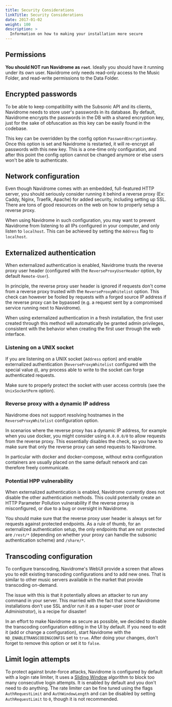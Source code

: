 ```yaml
---
title: Security Considerations
linkTitle: Security Considerations
date: 2017-01-02
weight: 100
description: >
  Information on how to making your installation more secure
---
```



## Permissions

**You should NOT run Navidrome as `root`**. Ideally you should have it running under its own user. Navidrome only
needs read-only access to the Music Folder, and read-write permissions to the Data Folder.

## Encrypted passwords
To be able to keep compatibility with the Subsonic API and its clients, Navidrome needs to store user's passwords in its database. By default, Navidrome
encrypts the passwords in the DB with a shared encryption key, just for the sake of obfuscation as this key can be easily found in the codebase.

This key can be overridden by the config option `PasswordEncryptionKey`. Once this option is set and Navidrome is restarted, it will re-encrypt all passwords with this new key. This is a one-time only configuration, and after this point the config option cannot be changed anymore or else users won't be able to authenticate.

## Network configuration

Even though Navidrome comes with an embedded, full-featured HTTP server, you should seriously consider running it
behind a reverse proxy (Ex: Caddy, Nginx, Traefik, Apache) for added security, including setting up SSL.
There are tons of good resources on the web on how to properly setup a reverse proxy.

When using Navidrome in such configuration, you may want to prevent Navidrome from listening to all IPs configured
in your computer, and only listen to `localhost`. This can be achieved by setting the `Address` flag to `localhost`.

## Externalized authentication

When externalized authentication is enabled, Navidrome trusts the reverse proxy user header (configured with the `ReverseProxyUserHeader` option, by default `Remote-User`).

In principle, the reverse proxy user header is ignored if requests don't come from a reverse proxy trusted with the `ReverseProxyWhitelist` option. This check can however be fooled by requests with a forged source IP address if the reverse proxy can be bypassed (e.g. a request sent by a compromised service running next to Navidrome).

When using externalized authentication in a fresh installation, the first user created through this method will automatically be granted admin privileges, consistent with the behavior when creating the first user through the web interface.

### Listening on a UNIX socket

If you are listening on a UNIX socket (`Address` option) and enable externalized authentication (`ReverseProxyWhitelist` configured with the special value `@`), any process able to write to the socket can forge authenticated requests.

Make sure to properly protect the socket with user access controls (see the `UnixSocketPerm` option).

### Reverse proxy with a dynamic IP address

Navidrome does not support resolving hostnames in the `ReverseProxyWhitelist` configuration option.

In scenarios where the reverse proxy has a dynamic IP address, for example when you use docker, you might consider using `0.0.0.0/0` to allow requests from the reverse proxy. This essentially disables the check, so you have to make sure that only the reverse proxy can send requests to Navidrome.

In particular with docker and docker-compose, without extra configuration containers are usually placed on the same default network and can therefore freely communicate.

### Potential HPP vulnerability

When externalized authentication is enabled, Navidrome currently does not disable the other authentication methods. This could potentially create an HTTP Parameter Pollution vulnerability if the reverse proxy is misconfigured, or due to a bug or oversight in Navidrome.

You should make sure that the reverse proxy user header is always set for requests against protected endpoints. As a rule of thumb, for an externalized authentication setup, the only endpoints that are not protected are `/rest/*` (depending on whether your proxy can handle the subsonic authentication scheme) and `/share/*`.

## Transcoding configuration

To configure transcoding, Navidrome's WebUI provide a screen that allows you to edit existing
transcoding configurations and to add new ones. That is similar to other music servers available
in the market that provide transcoding on-demand.

The issue with this is that it potentially allows an attacker to run any command in your server.
This married with the fact that some Navidrome installations don't use SSL and/or run it as a
super-user (_root_ or _Administrator_), is a recipe for disaster!

In an effort to make Navidrome as secure as possible, we decided to disable the transcoding
configuration editing in the UI by default. If you need to edit it (add or change a configuration),
start Navidrome with the `ND_ENABLETRANSCODINGCONFIG` set to `true`. After doing your changes,
don't forget to remove this option or set it to `false`.

## Limit login attempts

To protect against brute-force attacks, Navidrome is configured by default with a login rate limiter,
It uses a [Sliding Window](https://blog.cloudflare.com/counting-things-a-lot-of-different-things/#slidingwindowstotherescue)
algorithm to block too many consecutive login attempts. It is enabled by default and you don't need to do anything.
The rate limiter can be fine tuned using the flags `AuthRequestLimit` and `AuthWindowLength` and can be disabled by
setting `AuthRequestLimit` to `0`, though it is not recommended.
